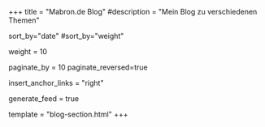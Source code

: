 +++
title = "Mabron.de Blog"
#description = "Mein Blog zu verschiedenen Themen"

sort_by="date"
#sort_by="weight"

weight = 10

paginate_by = 10
paginate_reversed=true

insert_anchor_links = "right"

generate_feed = true

template = "blog-section.html"
+++
